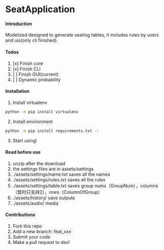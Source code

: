 # SeatApplication

#### Introduction

Modelized designed to generate seating tables, it includes rules by users and uis(only cli finished).

#### Todos
1. [x] Finish core
2. [x] Finish CLI
3. [ ] Finish GUI(current)
4. [ ] Dynamic probability

#### Installation

1.  Install virtualenv

```bash
python -m pip install virtualenv
```

2.  Install environment

```bash
python -m pip install requirements.txt -r
```

3.  Start using!

#### Read before use

1.  unzip after the download
2.  the settings files are in assets/settings
3.  ./assets/settings/name.txt saves all the names
4.  ./assets/settings/rules.txt saves all the rules
5.  ./assets/settings/table.txt saves group nums（GroupNum），columns（暂时只支持2），rows（ColumnOfGroup）
6.  ./assets/history/ save outputs
7.  ./assets/audio/ media

#### Contributions

1.  Fork this repo
2.  Add a new branch: feat_xxx
3.  Submit your code
4.  Make a pull request to dev!

